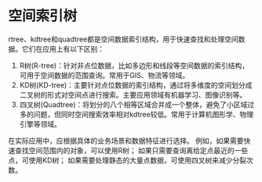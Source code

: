 # 空间索引树
rtree、kdtree和quadtree都是空间数据索引结构，用于快速查找和处理空间数据。它们在应用上有以下区别：

1. R树(R-tree)：针对非点位数据，比如多边形和线段等空间数据的索引结构，可用于空间数据的范围查询。常用于GIS、物流等领域。
2. KD树(KD-tree)：主要针对点位数据的索引结构，通过将多维度的空间划分成二叉树的形式对空间点进行搜索。主要应用领域有机器学习、图像识别等。
3. 四叉树(Quadtree)：将划分的八个相等区域合并成一个整体，避免了小区域过多的问题，但同时空间搜索效率相对kdtree较低。常用于计算机图形学、物理引擎等领域。

在实际应用中，应根据具体的业务场景和数据特征进行选择。
例如，如果需要快速查找空间范围内的对象，可以使用R树；
如果只需要查询离给定点最近的一些点，可使用KD树；
如果需要处理静态的大量点数据，可使用四叉树来减少分裂次数。